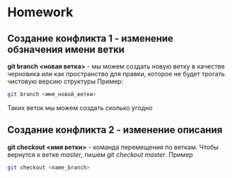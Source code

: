 # Homework
## Создание конфликта 1 - изменение обзначения имени ветки


**git branch <новая ветка>** - мы можем создать новую ветку в качестве черновика или как пространство для правки, которое не будет трогать чистовую версию структуры
Пример:
```sh
git branch <имя_новой_ветки>
```
Таких веток мы можем создать сколько угодно


## Создание конфликта 2 - изменение описания

**git checkout <имя ветки>** - команда перемещения по веткам.
Чтобы вернутся к ветке _master_, пишем *git checkout master*. Пример
```sh
git checkout <name_branch>